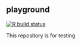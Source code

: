 <!-- README.md is generated from README.Rmd. Please edit that file -->

playground
----------

<!-- badges: start -->

[![R build
status](https://github.com/ratkaisija/playground/workflows/R-CMD-check/badge.svg)](https://github.com/ratkaisija/playground/actions)
<!-- badges: end -->

This repository is for testing
